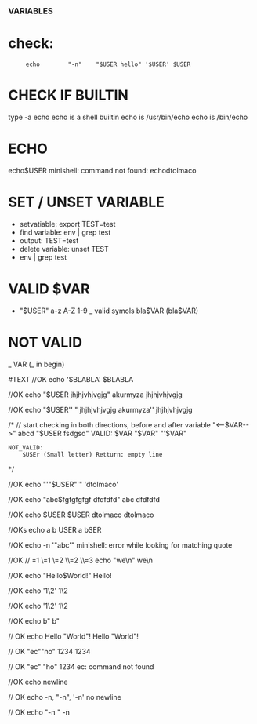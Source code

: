 ### VARIABLES
#     check:
```
     echo        "-n"    "$USER hello" '$USER' $USER
```
 # CHECK IF BUILTIN
type -a echo
echo is a shell builtin
echo is /usr/bin/echo
echo is /bin/echo


# ECHO
echo$USER
minishell: command not found: echodtolmaco

# SET / UNSET VARIABLE

 - setvatiable:  export TEST=test
 - find variable: env | grep test
 - output: TEST=test
 - delete variable:  unset TEST
 -  env | grep test

 # VALID $VAR
 - "$USER"
 a-z A-Z 1-9 _  valid symols
 bla$VAR (bla$VAR)

 #  NOT VALID
  _ VAR (_ in begin)

 #TEXT
 //OK
 echo '$BLABLA'
$BLABLA

//OK
echo "$USER jhjhjvhjvgjg"
akurmyza jhjhjvhjvgjg

//OK
 echo "$USER'' " jhjhjvhjvgjg
akurmyza''  jhjhjvhjvgjg



  /*
	// start checking in both directions, before and after variable    "<--$VAR-->"
	  abcd "$USER    fsdgsd"
	VALID:
		$VAR
		"$VAR"
		"'$VAR"
	
	NOT_VALID:
		$USEr (Small letter) Retturn: empty line 
*/

//OK
echo "'"$USER"'"
'dtolmaco'

//OK
echo "abc$fgfgfgfgf dfdfdfd"
abc dfdfdfd

//OK
echo $USER $USER
dtolmaco dtolmaco

//OKs
 echo      a            b         USER
a bSER

//OK
echo -n '"abc'"
minishell: error while looking for matching quote




//OK
//    \=1 \\=1 \\\=2 \\\\=2 \\\\\=3
echo "we\\n"
we\n


//OK
echo "Hello$World!"
Hello!

//OK
echo '1\\2'
1\\2

//OK
echo '1\\2'
1\\2

//OK
echo b\"
b"

// OK
echo Hello \"World\"!
Hello "World"!

// OK
"ec""ho" 1234
1234

// OK
"ec" "ho" 1234
ec: command not found

//OK
echo
newline

// OK
echo -n, "-n", '-n'
no newline

// OK
echo "-n "
-n 